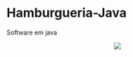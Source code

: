 # Hamburgueria-Java
Software em java

<p align="center">
  <img src="https://i.ibb.co/w6dn9bR/3535353535.jpg
https://i.ibb.co/HN9BzjP/7575757575.jpg
https://i.ibb.co/RpYPKFw/Capturar1.jpg
https://i.ibb.co/YRXxQcK/login.jpg">
</p>
